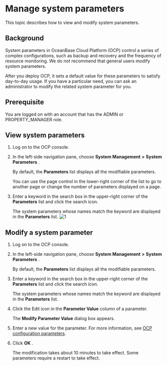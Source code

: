 Manage system parameters
=============================================

This topic describes how to view and modify system parameters.

Background
-------------------------------

System parameters in OceanBase Cloud Platform (OCP) control a series of complex configurations, such as backup and recovery and the frequency of resource monitoring. We do not recommend that general users modify system parameters.

After you deploy OCP, it sets a default value for these parameters to satisfy day-to-day usage. If you have a particular need, you can ask an administrator to modify the related system parameter for you.

Prerequisite
---------------------------------

You are logged on with an account that has the ADMIN or PROPERTY_MANAGER role.

View system parameters
-------------------------------------------

1. Log on to the OCP console.



2. In the left-side navigation pane, choose **System Management** **\>** **System Parameters** .

   By default, the **Parameters** list displays all the modifiable parameters.

   You can use the page control in the lower-right corner of the list to go to another page or change the number of parameters displayed on a page.


3. Enter a keyword in the search box in the upper-right corner of the **Parameters** list and click the search icon.

   The system parameters whose names match the keyword are displayed in the **Parameters** list. ![1](https://help-static-aliyun-doc.aliyuncs.com/assets/img/en-US/8014306461/p384476.png)





Modify a system parameter
----------------------------------------------

1. Log on to the OCP console.



2. In the left-side navigation pane, choose **System Management** **\>** **System Parameters** .

   By default, the **Parameters** list displays all the modifiable parameters.


3. Enter a keyword in the search box in the upper-right corner of the **Parameters** list and click the search icon.

   The system parameters whose names match the keyword are displayed in the **Parameters** list.


4. Click the Edit icon in the **Parameter Value** column of a parameter.

   The **Modify Parameter Value** dialog box appears.


5. Enter a new value for the parameter. For more information, see [OCP configuration parameters](../1200.appendix/100.ocp-configuration-parameters.md).



6. Click **OK** .

   The modification takes about 10 minutes to take effect. Some parameters require a restart to take effect.



